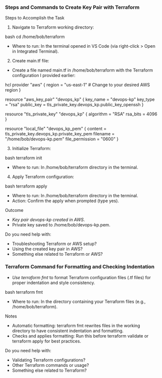 ### Steps and Commands to Create Key Pair with Terraform
Steps to Accomplish the Task
1. Navigate to Terraform working directory:

bash
cd /home/bob/terraform

- Where to run: In the terminal opened in VS Code (via right-click > Open in Integrated Terminal).

2. Create main.tf file:
- Create a file named main.tf in /home/bob/terraform with the Terraform configuration I provided earlier:

hcl
provider "aws" {
  region = "us-east-1" # Change to your desired AWS region
}

resource "aws_key_pair" "devops_kp" {
  key_name   = "devops-kp"
  key_type   = "rsa"
  public_key = tls_private_key.devops_kp.public_key_openssh
}

resource "tls_private_key" "devops_kp" {
  algorithm = "RSA"
  rsa_bits  = 4096
}

resource "local_file" "devops_kp_pem" {
  content         = tls_private_key.devops_kp.private_key_pem
  filename        = "/home/bob/devops-kp.pem"
  file_permission = "0600"
}


3. Initialize Terraform:

bash
terraform init

- Where to run: In /home/bob/terraform directory in the terminal.

4. Apply Terraform configuration:

bash
terraform apply

- Where to run: In /home/bob/terraform directory in the terminal.
- Action: Confirm the apply when prompted (type yes).

Outcome
- *Key pair devops-kp created in AWS*.
- Private key saved to /home/bob/devops-kp.pem.

Do you need help with:
- Troubleshooting Terraform or AWS setup?
- Using the created key pair in AWS?
- Something else related to Terraform or AWS?


### Terraform Command for Formatting and Checking Indentation
- *Use terraform fmt* to format Terraform configuration files (.tf files) for proper indentation and style consistency.

bash
terraform fmt

- Where to run: In the directory containing your Terraform files (e.g., /home/bob/terraform).

Notes
- Automatic formatting: terraform fmt rewrites files in the working directory to have consistent indentation and formatting.
- Checks and applies formatting: Run this before terraform validate or terraform apply for best practices.

Do you need help with:
- Validating Terraform configurations?
- Other Terraform commands or usage?
- Something else related to Terraform?

